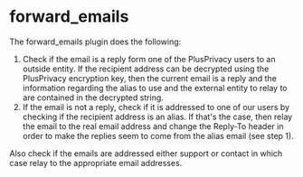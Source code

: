 forward_emails
========


The forward_emails plugin does the following:

1. Check if the email is a reply form one of the PlusPrivacy users to an outside entity. If the recipient address can be decrypted using the PlusPrivacy encryption key, then the current
email is a reply and the information regarding the alias to use and the external entity to relay to are contained in the decrypted string.
2. If the email is not a reply, check if it is addressed to one of our users by checking if the recipient address is an alias. If that's the case, then relay the email to the real email address and
change the Reply-To header in order to make the replies seem to come from the alias email (see step 1).

Also check if the emails are addressed either support or contact in which case relay to the appropriate email addresses.